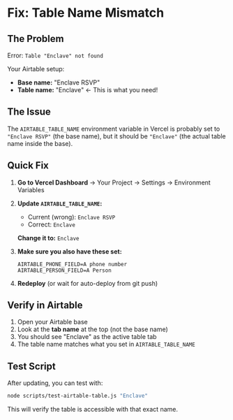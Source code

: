 # Fix: Table Name Mismatch

## The Problem

Error: `Table "Enclave" not found`

Your Airtable setup:
- **Base name:** "Enclave RSVP"
- **Table name:** "Enclave" ← This is what you need!

## The Issue

The `AIRTABLE_TABLE_NAME` environment variable in Vercel is probably set to `"Enclave RSVP"` (the base name), but it should be `"Enclave"` (the actual table name inside the base).

## Quick Fix

1. **Go to Vercel Dashboard** → Your Project → Settings → Environment Variables

2. **Update `AIRTABLE_TABLE_NAME`:**
   - Current (wrong): `Enclave RSVP`
   - Correct: `Enclave`
   
   **Change it to:** `Enclave`

3. **Make sure you also have these set:**
   ```
   AIRTABLE_PHONE_FIELD=A phone number
   AIRTABLE_PERSON_FIELD=A Person
   ```

4. **Redeploy** (or wait for auto-deploy from git push)

## Verify in Airtable

1. Open your Airtable base
2. Look at the **tab name** at the top (not the base name)
3. You should see "Enclave" as the active table tab
4. The table name matches what you set in `AIRTABLE_TABLE_NAME`

## Test Script

After updating, you can test with:

```bash
node scripts/test-airtable-table.js "Enclave"
```

This will verify the table is accessible with that exact name.

